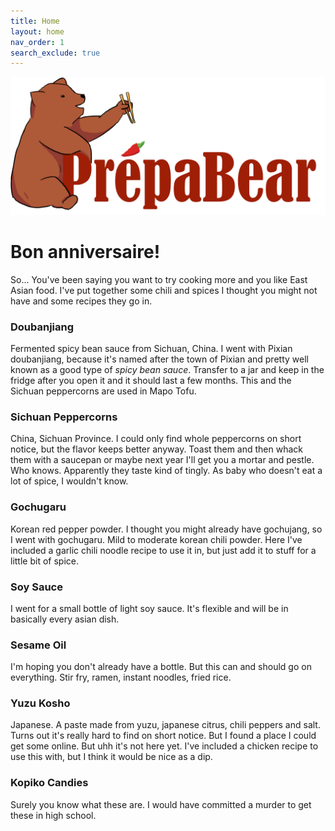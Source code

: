 ```yaml
---
title: Home
layout: home
nav_order: 1
search_exclude: true
---
```


![Logo](/images/Logo.png)

# Bon anniversaire!

So...
You've been saying you want to try cooking more and you like East Asian food. 
I've put together some chili and spices I thought you might not have and some recipes they go in. 

### Doubanjiang
Fermented spicy bean sauce from Sichuan, China. I went with Pixian doubanjiang, because it's named after the town of Pixian and pretty well known as a good type of *spicy bean sauce*. Transfer to a jar and keep in the fridge after you open it and it should last a few months. This and the Sichuan peppercorns are used in Mapo Tofu. 

### Sichuan Peppercorns 
China, Sichuan Province. I could only find whole peppercorns on short notice, but the flavor keeps better anyway. Toast them and then whack them with a saucepan or maybe next year I'll get you a mortar and pestle. Who knows.
Apparently they taste kind of tingly. As baby who doesn't eat a lot of spice, I wouldn't know. 


### Gochugaru
Korean red pepper powder. 
I thought you might already have gochujang, so I went with gochugaru. Mild to moderate korean chili powder. Here I've included a garlic chili noodle recipe to use it in, but just add it to stuff for a little bit of spice.


### Soy Sauce
I went for a small bottle of light soy sauce. It's flexible and will be in basically every asian dish.

### Sesame Oil
I'm hoping you don't already have a bottle. But this can and should go on everything. Stir fry, ramen, instant noodles, fried rice. 

### Yuzu Kosho 
Japanese. A paste made from yuzu, japanese citrus, chili peppers and salt. 
Turns out it's really hard to find on short notice. But I found a place I could get some online. But uhh it's not here yet.
I've included a chicken recipe to use this with, but I think it would be nice as a dip. 

### Kopiko Candies
Surely you know what these are. I would have committed a murder to get these in high school.
